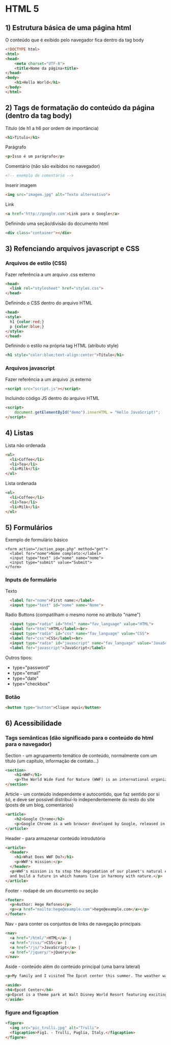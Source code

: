 # HTML 5

## 1) Estrutura básica de uma página html

O conteúdo que é exibido pelo navegador fica dentro da tag body
```html
<!DOCTYPE html>
<html>
<head>
	<meta charset="UTF-8">
	<title>Nome da página<title>
</head>
<body>
	<h1>Hello World</h1>
</body>
</html>
```

## 2) Tags de formatação do conteúdo da página (dentro da tag body)

Título (de h1 a h6 por ordem de importância)
```html
<h1>Titulo</h1>
```

Parágrafo
```html
<p>Isso é um parágrafo</p>
```

Comentário (não são exibidos no navegador)
```html
<!-- exemplo de comentário -->
```

Inserir imagem
```html
<img src="imagem.jpg" alt="Texto alternativo">
```

Link
```html
<a href='http://google.com'>Link para o Google</a>
```

Definindo uma seção/divisão do documento html
```html
<div class="container"></div>
```

## 3) Refenciando arquivos javascript e CSS

### Arquivos de estilo (CSS)

Fazer referência a um arquivo .css externo
```html
<head>
  <link rel="stylesheet" href="styles.css">
</head>
```

Definindo o CSS dentro do arquivo HTML
```html
<head>
<style>
  h1 {color:red;}
  p {color:blue;}
</style>
</head>
```

Definindo o estilo na própria tag HTML (atributo style)
```html
<h1 style="color:blue;text-align:center">Título</h1>
```

### Arquivos javascript

Fazer referência a um arquivo .js externo
```html
<script src="script.js"></script>
```

Incluindo código JS dentro do arquivo HTML
```html
<script>
	document.getElementById("demo").innerHTML = "Hello JavaScript!";
</script>
```

## 4) Listas

Lista não ordenada
```html
<ul>
  <li>Coffee</li>
  <li>Tea</li>
  <li>Milk</li>
</ul>
```

Lista ordenada
```html
<ol>
  <li>Coffee</li>
  <li>Tea</li>
  <li>Milk</li>
</ol>
```

## 5) Formulários

Exemplo de formulário básico
```
<form action="/action_page.php" method="get">
  <label for="nome">Nome completo:</label>
  <input type="text" id="nome" name="nome">
  <input type="submit" value="Submit">
</form>
```

### Inputs de formulário

Texto
```html
  <label for="nome">First name:</label>
  <input type="text" id="nome" name="Nome">
```

Radio Buttons (compatilham o mesmo nome no atributo "name")
```html
  <input type="radio" id="html" name="fav_language" value="HTML">
  <label for="html">HTML</label><br>
  <input type="radio" id="css" name="fav_language" value="CSS">
  <label for="css">CSS</label><br>
  <input type="radio" id="javascript" name="fav_language" value="JavaScript">
  <label for="javascript">JavaScript</label>
```

Outros tipos:
- type="password"
- type="email"
- type="date"
- type="checkbox"


### Botão
```html
<button type="button">Clique aqui</button>
```

## 6) Acessibilidade

### Tags semânticas (dão significado para o conteúdo do html para o navegador)

Section - um agrupamento temático de conteúdo, normalmente com um título (um capítulo, informação de contato...)
```html
<section>
	<h1>WWF</h1>
	<p>The World Wide Fund for Nature (WWF) is an international organization working on issues regarding the conservation, research and restoration of the environment, formerly named the World Wildlife Fund. WWF was founded in 1961.</p>
</section>
```

Article - um conteúdo independente e autocontido, que faz sentido por si só, e deve ser possível distribuí-lo independentemente do resto do site (posts de um blog, comentários)
```html
<article>
	<h2>Google Chrome</h2>
	<p>Google Chrome is a web browser developed by Google, released in 2008. Chrome is the world's most popular web browser today!</p>
</article>
```

Header - para armazenar conteúdo introdutório
```html
<article>
  <header>
    <h1>What Does WWF Do?</h1>
    <p>WWF's mission:</p>
  </header>
  <p>WWF's mission is to stop the degradation of our planet's natural environment,
  and build a future in which humans live in harmony with nature.</p>
</article>
```

Footer - rodapé de um documento ou seção
```html
<footer>
  <p>Author: Hege Refsnes</p>
  <p><a href="mailto:hege@example.com">hege@example.com</a></p>
</footer>
```

Nav - para conter os conjuntos de links de navegação principais
```html
<nav>
  <a href="/html/">HTML</a> |
  <a href="/css/">CSS</a> |
  <a href="/js/">JavaScript</a> |
  <a href="/jquery/">jQuery</a>
</nav>
```

Aside - conteúdo além do conteúdo principal (uma barra lateral)
```html
<p>My family and I visited The Epcot center this summer. The weather was nice, and Epcot was amazing! I had a great summer together with my family!</p>

<aside>
<h4>Epcot Center</h4>
<p>Epcot is a theme park at Walt Disney World Resort featuring exciting attractions, international pavilions, award-winning fireworks and seasonal special events.</p>
</aside>
```

### figure and figcaption
```html
<figure>
  <img src="pic_trulli.jpg" alt="Trulli">
  <figcaption>Fig1. - Trulli, Puglia, Italy.</figcaption>
</figure>
```